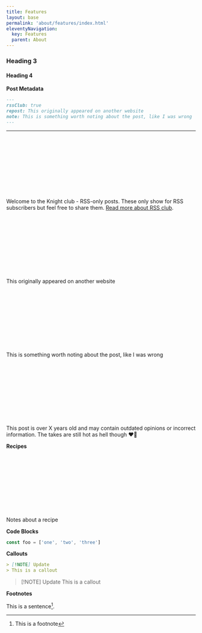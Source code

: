 ```yaml
---
title: Features
layout: base
permalink: 'about/features/index.html'
eleventyNavigation:
  key: Features
  parent: About
---
```


### Heading 3

#### Heading 4

**Post Metadata**

```markdown
---
rssClub: true
repost: This originally appeared on another website
note: This is something worth noting about the post, like I was wrong
---
```

---

<aside class="alert">
    <div class="alert-icon">
        <svg class="icon subscribe-icon">
            <use xlink:href="#rss"></use>
        </svg>
    </div>
    <p>Welcome to the Knight club - RSS-only posts. These only show for RSS subscribers but feel free to share them. <a href="https://daverupert.com/rss-club/">Read more about RSS club</a>.</p>
</aside>
<aside class="alert">
    <div class="alert-icon">
        <svg class="icon alert-repost">
            <use xlink:href="#repost"></use>
        </svg>
    </div>
    <p>This originally appeared on another website</p>
</aside>

<aside class="alert">
    <div class="alert-icon">
        <svg class="icon alert-note">
            <use xlink:href="#bell"></use>
        </svg>
    </div>
    <p>This is something worth noting about the post, like I was wrong</p>
</aside>

<aside class="alert">
    <div class="alert-icon">
        <svg class="icon alert-calendar">
            <use xlink:href="#calendar"></use>
        </svg>
    </div>
    <p>This post is over X years old and may contain outdated opinions or incorrect information. The takes are still hot as hell though ❤️‍🔥</p>
</aside>

**Recipes**

<aside class="alert">
    <div class="alert-icon">
        <svg class="icon alert-recipe">
            <use xlink:href="#notebook"></use>
        </svg>
    </div>
    <p>Notes about a recipe</p>
</aside>

**Code Blocks**

```js
const foo = ['one', 'two', 'three']
```

**Callouts**

```md
> [!NOTE] Update
> This is a callout
```

> [!NOTE] Update
> This is a callout

**Footnotes**

This is a sentence[^1].

[^1]: This is a footnote